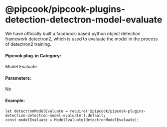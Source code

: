 # @pipcook/pipcook-plugins-detection-detectron-model-evaluate

We have officially built a facebook-based python object detection framework detectron2, which is used to evaluate the model in the process of detectron2 training.

<a name="klNlr"></a>
#### Pipcook plug-in Category:
Model Evaluate

<a name="xzxwP"></a>
#### Parameters:
No

<a name="z3d7G"></a>
#### Example:

```
let detectronModelEvaluate = require('@pipcook/pipcook-plugins-detection-detectron-model-evaluate').default;
const modelEvaluate = ModelEvaluate(detectronModelEvaluate);
```


